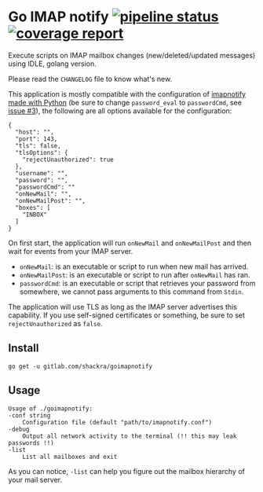 # Go IMAP notify [![pipeline status](https://gitlab.com/shackra/goimapnotify/badges/master/pipeline.svg)](https://gitlab.com/shackra/goimapnotify/commits/master) [![coverage report](https://gitlab.com/shackra/goimapnotify/badges/master/coverage.svg)](https://gitlab.com/shackra/goimapnotify/commits/master)

Execute scripts on IMAP mailbox changes (new/deleted/updated messages) using IDLE, golang version.

Please read the `CHANGELOG` file to know what's new.

This application is mostly compatible with the configuration of [imapnotify made with Python](https://github.com/a-sk/python-imapnotify) (be sure to change `password_eval` to `passwordCmd`, see [issue #3](https://gitlab.com/shackra/goimapnotify/issues/3)), the following are all options available for the configuration:

    {
      "host": "",
      "port": 143,
      "tls": false,
      "tlsOptions": {
        "rejectUnauthorized": true
      },
      "username": "",
      "password": "",
      "passwordCmd": ""
      "onNewMail": "",
      "onNewMailPost": "",
      "boxes": [
        "INBOX"
      ]
    }

On first start, the application will run `onNewMail` and `onNewMailPost` and then wait for events from your IMAP server.

* `onNewMail`: is an executable or script to run when new mail has arrived.
* `onNewMailPost`: is an executable or script to run after `onNewMail` has ran.
* `passwordCmd`: is an executable or script that retrieves your password from somewhere, we cannot pass arguments to this command from `Stdin`.

The application will use TLS as long as the IMAP server advertises this capability. If you use self-signed certificates or something, be sure to set `rejectUnauthorized` as `false`.

## Install

    go get -u gitlab.com/shackra/goimapnotify

## Usage

    Usage of ./goimapnotify:
    -conf string
        Configuration file (default "path/to/imapnotify.conf")
    -debug
        Output all network activity to the terminal (!! this may leak passwords !!)
    -list
        List all mailboxes and exit

As you can notice, `-list` can help you figure out the mailbox hierarchy of your mail server.
